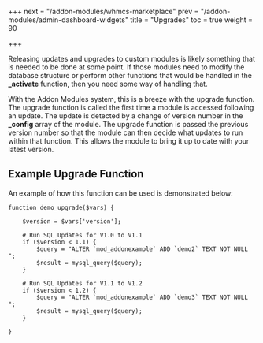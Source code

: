 +++
next = "/addon-modules/whmcs-marketplace"
prev = "/addon-modules/admin-dashboard-widgets"
title = "Upgrades"
toc = true
weight = 90

+++

Releasing updates and upgrades to custom modules is likely something that is needed to be done at some point.
If those modules need to modify the database structure or perform other functions that would be handled in the **_activate** function, then you need some way of handling that.

With the Addon Modules system, this is a breeze with the upgrade function.
The upgrade function is called the first time a module is accessed following an update.
The update is detected by a change of version number in the **_config** array of the module.
The upgrade function is passed the previous version number so that the module can then decide what updates to run within that function.
This allows the module to bring it up to date with your latest version.

## Example Upgrade Function <a id="example-function"></a>

An example of how this function can be used is demonstrated below:

```
function demo_upgrade($vars) {

    $version = $vars['version'];

    # Run SQL Updates for V1.0 to V1.1
    if ($version < 1.1) {
        $query = "ALTER `mod_addonexample` ADD `demo2` TEXT NOT NULL ";
    	$result = mysql_query($query);
    }

    # Run SQL Updates for V1.1 to V1.2
    if ($version < 1.2) {
        $query = "ALTER `mod_addonexample` ADD `demo3` TEXT NOT NULL ";
    	$result = mysql_query($query);
    }

}
```
